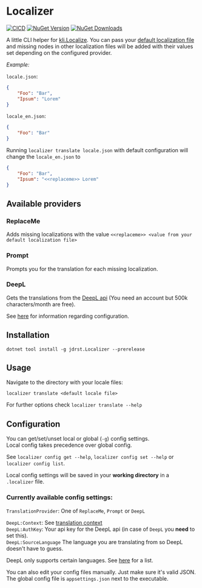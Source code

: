 # Localizer

[![CICD](https://github.com/jdrst/Localizer/actions/workflows/main.yml/badge.svg)](https://github.com/jdrst/Localizer/actions/workflows/main.yml) [![NuGet Version](https://img.shields.io/nuget/v/jdrst.Localizer)](https://www.nuget.org/packages/jdrst.Localizer) [![NuGet Downloads](https://img.shields.io/nuget/dt/jdrst.Localizer)](https://www.nuget.org/packages/jdrst.Localizer)



A little CLI helper for [kli.Localize](https://github.com/kl1mm/localize/). 
You can pass your [default localization file](https://github.com/kl1mm/localize/?tab=readme-ov-file#create-json-files-for-your-localized-texts)
 and missing nodes in other localization files will be added with their values set depending on the configured provider.

_Example:_

`locale.json`:
```json
{
    "Foo": "Bar",
    "Ipsum": "Lorem"
}
```
`locale_en.json`:
```json
{
    "Foo": "Bar"
}
```
Running `localizer translate locale.json` with default configuration will change the `locale_en.json` to
```json
{
    "Foo": "Bar",
    "Ipsum": "<<replaceme>> Lorem"
}
```

## Available providers

### ReplaceMe

Adds missing localizations with the value `<<replaceme>> <value from your default localization file>`

### Prompt

Prompts you for the translation for each missing localization.

### DeepL

Gets the translations from the [DeepL api](https://www.deepl.com/en/pro-api) (You need an account but 500k characters/month are free).

See [here](#configuration) for information regarding configuration.


## Installation

```
dotnet tool install -g jdrst.Localizer --prerelease
```

## Usage

Navigate to the directory with your locale files:

`localizer translate <default locale file>`

For further options check `localizer translate --help`

## Configuration

You can get/set/unset local or global (`-g`) config settings.  
Local config takes precedence over global config.

See `localizer config get --help`, `localizer config set --help` or `localizer config list`.

Local config settings will be saved in your __working directory__ in a `.localizer` file.

### Currently available config settings:

`TranslationProvider`: One of `ReplaceMe`, `Prompt` or `DeepL`

`DeepL:Context`: See [translation context](https://developers.deepl.com/docs/best-practices/working-with-context)  
`DeepL:AuthKey`: Your api key for the DeepL api (in case of `DeepL` you __need__ to set this).  
`DeepL:SourceLanguage` The language you are translating from so DeepL doesn't have to guess. 

DeepL only supports certain languages. See [here](https://developers.deepl.com/docs/api-reference/languages) for a list.

You can also edit your config files manually. Just make sure it's valid JSON.   
The global config file is `appsettings.json` next to the executable.